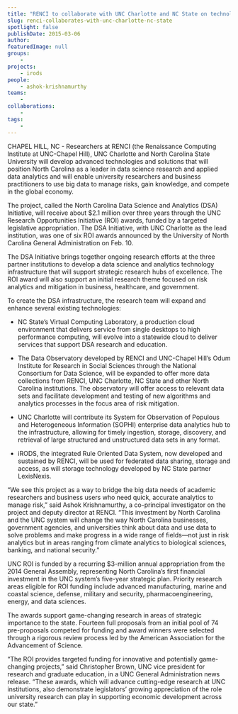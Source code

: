 ```yaml
---
title: "RENCI to collaborate with UNC Charlotte and NC State on technologies for big data analytics"
slug: renci-collaborates-with-unc-charlotte-nc-state
spotlight: false
publishDate: 2015-03-06
author: 
featuredImage: null
groups:
    - 
projects:
    - irods
people:
    - ashok-krishnamurthy
teams: 
    - 
collaborations:
    - 
tags:
    - 
---
```

CHAPEL HILL, NC - Researchers at RENCI (the Renaissance Computing Institute at UNC-Chapel Hill), UNC Charlotte and North Carolina State University will develop advanced technologies and solutions that will position North Carolina as a leader in data science research and applied data analytics and will enable university researchers and business practitioners to use big data to manage risks, gain knowledge, and compete in the global economy. <!--more-->

The project, called the North Carolina Data Science and Analytics (DSA) Initiative, will receive about $2.1 million over three years through the UNC Research Opportunities Initiative (ROI) awards, funded by a targeted legislative appropriation. The DSA Initiative, with UNC Charlotte as the lead institution, was one of six ROI awards announced by the University of North Carolina General Administration on Feb. 10.

The DSA Initiative brings together ongoing research efforts at the three partner institutions to develop a data science and analytics technology infrastructure that will support strategic research hubs of excellence. The ROI award will also support an initial research theme focused on risk analytics and mitigation in business, healthcare, and government.

To create the DSA infrastructure, the research team will expand and enhance several existing technologies:
<ul>
	<li>NC State’s Virtual Computing Laboratory, a production cloud environment that delivers service from single desktops to high performance computing, will evolve into a statewide cloud to deliver services that support DSA research and education.</li>
</ul>
<ul>
	<li>The Data Observatory developed by RENCI and UNC-Chapel Hill’s Odum Institute for Research in Social Sciences through the National Consortium for Data Science, will be expanded to offer more data collections from RENCI, UNC Charlotte, NC State and other North Carolina institutions. The observatory will offer access to relevant data sets and facilitate development and testing of new algorithms and analytics processes in the focus area of risk mitigation.</li>
</ul>
<ul>
	<li>UNC Charlotte will contribute its System for Observation of Populous and Heterogeneous Information (SOPHI) enterprise data analytics hub to the infrastructure, allowing for timely ingestion, storage, discovery, and retrieval of large structured and unstructured data sets in any format.</li>
</ul>
<ul>
	<li>iRODS, the integrated Rule Oriented Data System, now developed and sustained by RENCI, will be used for federated data sharing, storage and access, as will storage technology developed by NC State partner LexisNexis.</li>
</ul>
“We see this project as a way to bridge the big data needs of academic researchers and business users who need quick, accurate analytics to manage risk,” said Ashok Krishnamurthy, a co-principal investigator on the project and deputy director at RENCI. “This investment by North Carolina and the UNC system will change the way North Carolina businesses, government agencies, and universities think about data and use data to solve problems and make progress in a wide range of fields—not just in risk analytics but in areas ranging from climate analytics to biological sciences, banking, and national security.”

UNC ROI is funded by a recurring $3-million annual appropriation from the 2014 General Assembly, representing North Carolina’s first financial investment in the UNC system’s five-year strategic plan. Priority research areas eligible for ROI funding include advanced manufacturing, marine and coastal science, defense, military and security, pharmacoengineering, energy, and data sciences.

The awards support game-changing research in areas of strategic importance to the state. Fourteen full proposals from an initial pool of 74 pre-proposals competed for funding and award winners were selected through a rigorous review process led by the American Association for the Advancement of Science.

“The ROI provides targeted funding for innovative and potentially game-changing projects,” said Christopher Brown, UNC vice president for research and graduate education, in a UNC General Administration news release. “These awards, which will advance cutting-edge research at UNC institutions, also demonstrate legislators’ growing appreciation of the role university research can play in supporting economic development across our state.”

&nbsp;
